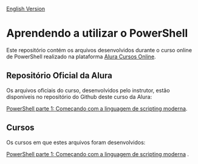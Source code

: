 [English Version](README.EN.md)

# Aprendendo a utilizar o PowerShell

Este repositório contém os arquivos desenvolvidos durante o curso online de PowerShell realizado na
plataforma [Alura Cursos Online](https://alura.com.br).

## Repositório Oficial da Alura

Os arquivos oficiais do curso, desenvolvidos pelo instrutor, estão disponíveis no repositório do Github deste curso da
Alura:

[PowerShell parte 1: Começando com a linguagem de scripting moderna](https://github.com/alura-cursos/powershell).

## Cursos

Os cursos em que estes arquivos foram desenvolvidos:

[PowerShell parte 1: Começando com a linguagem de scripting moderna](https://cursos.alura.com.br/course/powershell-parte1)
.
